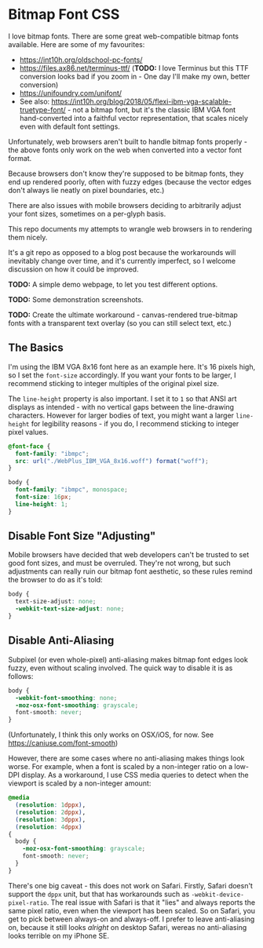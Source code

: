 # Bitmap Font CSS

I love bitmap fonts. There are some great web-compatible bitmap fonts available. Here are some of my favourites:

 - https://int10h.org/oldschool-pc-fonts/
 - https://files.ax86.net/terminus-ttf/ (**TODO:** I love Terminus but this TTF conversion looks bad if you zoom in - One day I'll make my own, better conversion)
 - https://unifoundry.com/unifont/
 - See also: https://int10h.org/blog/2018/05/flexi-ibm-vga-scalable-truetype-font/ - not a bitmap font, but it's the classic IBM VGA font hand-converted into a faithful vector representation, that scales nicely even with default font settings.

Unfortunately, web browsers aren't built to handle bitmap fonts properly - the above fonts only work on the web when converted into a vector font format.

Because browsers don't know they're supposed to be bitmap fonts, they end up rendered poorly, often with fuzzy edges (because the vector edges don't always lie neatly on pixel boundaries, etc.)

There are also issues with mobile browsers deciding to arbitrarily adjust your font sizes, sometimes on a per-glyph basis.

This repo documents my attempts to wrangle web browsers in to rendering them nicely.

It's a git repo as opposed to a blog post because the workarounds will inevitably change over time, and it's currently imperfect, so I welcome discussion on how it could be improved.

**TODO:** A simple demo webpage, to let you test different options.

**TODO:** Some demonstration screenshots.

**TODO:** Create the ultimate workaround - canvas-rendered true-bitmap fonts with a transparent text overlay (so you can still select text, etc.)

## The Basics

I'm using the IBM VGA 8x16 font here as an example here. It's 16 pixels high, so I set the `font-size` accordingly. If you want your fonts to be larger, I recommend sticking to integer multiples of the original pixel size.

The `line-height` property is also important. I set it to `1` so that ANSI art displays as intended - with no vertical gaps between the line-drawing characters. However for larger bodies of text, you might want a larger `line-height` for legibility reasons - if you do, I recommend sticking to integer pixel values.

```css
@font-face {
  font-family: "ibmpc";
  src: url("./WebPlus_IBM_VGA_8x16.woff") format("woff");
}

body {
  font-family: "ibmpc", monospace;
  font-size: 16px;
  line-height: 1;
}
```

## Disable Font Size "Adjusting"

Mobile browsers have decided that web developers can't be trusted to set good font sizes, and must be overruled. They're not wrong, but such adjustments can really ruin our bitmap font aesthetic, so these rules remind the browser to do as it's told:

```css
body {
  text-size-adjust: none;
  -webkit-text-size-adjust: none;
}
```

## Disable Anti-Aliasing

Subpixel (or even whole-pixel) anti-aliasing makes bitmap font edges look fuzzy, even without scaling involved. The quick way to disable it is as follows:

```css
body {
  -webkit-font-smoothing: none;
  -moz-osx-font-smoothing: grayscale;
  font-smooth: never;
}
```

(Unfortunately, I think this only works on OSX/iOS, for now. See https://caniuse.com/font-smooth)

However, there are some cases where no anti-aliasing makes things look worse. For example, when a font is scaled by a non-integer ratio on a low-DPI display. As a workaround, I use CSS media queries to detect when the viewport is scaled by a non-integer amount:

```css
@media
  (resolution: 1dppx),
  (resolution: 2dppx),
  (resolution: 3dppx),
  (resolution: 4dppx)
{
  body {
    -moz-osx-font-smoothing: grayscale;
    font-smooth: never;
  }
}
```

There's one big caveat - this does not work on Safari. Firstly, Safari doesn't support the `dppx` unit, but that has workarounds such as `-webkit-device-pixel-ratio`. The real issue with Safari is that it "lies" and always reports the same pixel ratio, even when the viewport has been scaled. So on Safari, you get to pick between always-on and always-off. I prefer to leave anti-aliasing on, because it still looks *alright* on desktop Safari, wereas no anti-aliasing looks terrible on my iPhone SE.

